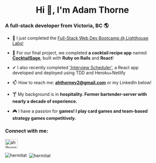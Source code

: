 <h1 align="center">Hi 👋, I'm Adam Thorne</h1>
<h3>A full-stack developer from Victoria, BC 🌎</h3>


- 🔭 I just completed the [Full-Stack Web Dev Bootcamp @ Lighthouse Labs!](https://www.lighthouselabs.ca/en/web-development-bootcamp)

- 🌱 For our final project, we completed **a cocktail recipe app** named [**CocktailSage**](https://github.com/hermitAT/react-sage), built with **Ruby on Rails** and **React**!

- ✔ I also recently completed ['Interview Scheduler'](https://gracious-benz-e196c3.netlify.app/), a React app developed and deployed using TDD and Heroku+Netlify

- 📫 How to reach me: **ahthornev2@gmail.com** or my LinkedIn below!

- 🍸 My background is in **hospitality. Former bartender-server with nearly a decade of experience.**

- 🎮 I have a passion for **games! I play card games and team-based strategy games competitively.**

<h3 align="left">Connect with me:</h3>
<p align="left">
<a href="https://www.linkedin.com/in/ahthornev2/" target="blank"><img align="center" src="https://cdn.jsdelivr.net/npm/simple-icons@3.0.1/icons/linkedin.svg" alt="ahthornev2" height="30" width="40" /></a>
</p>

<p><img align="left" src="https://github-readme-stats.vercel.app/api/top-langs?username=hermitat&show_icons=true&locale=en&layout=compact&theme=cobalt" alt="hermitat" /></p>


<p>&nbsp;<img align="center" src="https://github-readme-stats.vercel.app/api?username=hermitat&show_icons=true&theme=cobalt&locale=en" alt="hermitat" /></p>

